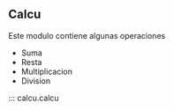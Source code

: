 ## Calcu

Este modulo contiene algunas operaciones

* Suma
* Resta
* Multiplicacion
* Division


::: calcu.calcu
